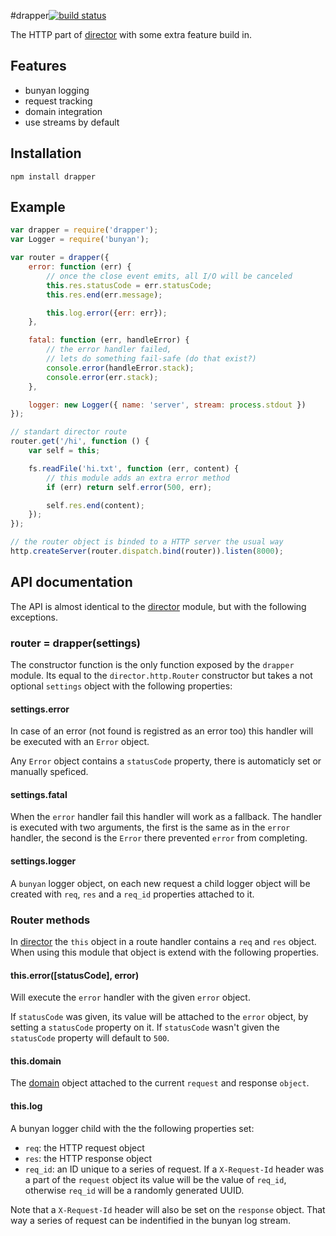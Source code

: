 #drapper[![build status](https://secure.travis-ci.org/admazely/drapper.png)](http://travis-ci.org/admazely/drapper)

The HTTP part of [director](https://github.com/flatiron/director) with some
extra feature build in.

## Features

* bunyan logging
* request tracking
* domain integration
* use streams by default

## Installation

```sheel
npm install drapper
```

## Example

```JavaScript
var drapper = require('drapper');
var Logger = require('bunyan');

var router = drapper({
    error: function (err) {
        // once the close event emits, all I/O will be canceled
        this.res.statusCode = err.statusCode;
        this.res.end(err.message);

        this.log.error({err: err});
    },

    fatal: function (err, handleError) {
        // the error handler failed,
        // lets do something fail-safe (do that exist?)
        console.error(handleError.stack);
        console.error(err.stack);
    },

    logger: new Logger({ name: 'server', stream: process.stdout })
});

// standart director route
router.get('/hi', function () {
    var self = this;

    fs.readFile('hi.txt', function (err, content) {
        // this module adds an extra error method
        if (err) return self.error(500, err);

        self.res.end(content);
    });
});

// the router object is binded to a HTTP server the usual way
http.createServer(router.dispatch.bind(router)).listen(8000);
```

## API documentation

The API is almost identical to the [director](https://github.com/flatiron/director)
module, but with the following exceptions.

### router = drapper(settings)

The constructor function is the only function exposed by the `drapper`
module. Its equal to the `director.http.Router` constructor but takes a not
optional `settings` object with the following properties:

#### settings.error

In case of an error (not found is registred as an error too) this handler
will be executed with an `Error` object.

Any `Error` object contains a `statusCode` property, there is automaticly set
or manually speficed.

#### settings.fatal

When the `error` handler fail this handler will work as a fallback.
The handler is executed with two arguments, the first is the same as in the
`error` handler, the second is the `Error` there prevented `error` from
completing.

#### settings.logger

A `bunyan` logger object, on each new request a child logger object
will be created with `req`, `res` and a `req_id` properties attached to it.

### Router methods

In [director](https://github.com/flatiron/director) the `this` object in a route
handler contains a `req` and `res` object. When using this module that object
is extend with the following properties.

#### this.error([statusCode], error)

Will execute the `error` handler with the given `error` object.

If `statusCode` was given, its value will be attached to the `error` object,
by setting a `statusCode` property on it. If `statusCode` wasn't given the
`statusCode` property will default to `500`.

#### this.domain

The [domain](http://nodejs.org/api/domain.html) object attached to the current
`request` and response `object`.

#### this.log

A bunyan logger child with the the following properties set:

* `req`: the HTTP request object
* `res`: the HTTP response object
* `req_id`: an ID unique to a series of request. If a `X-Request-Id` header
  was a part of the `request` object its value will be the value of `req_id`,
  otherwise `req_id` will be a randomly generated UUID.

Note that a `X-Request-Id` header will also be set on the `response` object. That
way a series of request can be indentified in the bunyan log stream.

